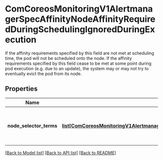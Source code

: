 # ComCoreosMonitoringV1AlertmanagerSpecAffinityNodeAffinityRequiredDuringSchedulingIgnoredDuringExecution

If the affinity requirements specified by this field are not met at scheduling time, the pod will not be scheduled onto the node. If the affinity requirements specified by this field cease to be met at some point during pod execution (e.g. due to an update), the system may or may not try to eventually evict the pod from its node.
## Properties
Name | Type | Description | Notes
------------ | ------------- | ------------- | -------------
**node_selector_terms** | [**list[ComCoreosMonitoringV1AlertmanagerSpecAffinityNodeAffinityRequiredDuringSchedulingIgnoredDuringExecutionNodeSelectorTerms]**](ComCoreosMonitoringV1AlertmanagerSpecAffinityNodeAffinityRequiredDuringSchedulingIgnoredDuringExecutionNodeSelectorTerms.md) | Required. A list of node selector terms. The terms are ORed. | 

[[Back to Model list]](../README.md#documentation-for-models) [[Back to API list]](../README.md#documentation-for-api-endpoints) [[Back to README]](../README.md)


